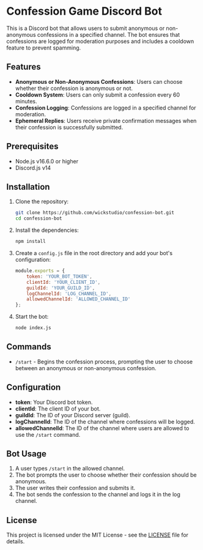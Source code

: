 # Confession Game Discord Bot

This is a Discord bot that allows users to submit anonymous or non-anonymous confessions in a specified channel. The bot ensures that confessions are logged for moderation purposes and includes a cooldown feature to prevent spamming.

## Features

- **Anonymous or Non-Anonymous Confessions**: Users can choose whether their confession is anonymous or not.
- **Cooldown System**: Users can only submit a confession every 60 minutes.
- **Confession Logging**: Confessions are logged in a specified channel for moderation.
- **Ephemeral Replies**: Users receive private confirmation messages when their confession is successfully submitted.

## Prerequisites

- Node.js v16.6.0 or higher
- Discord.js v14

## Installation

1. Clone the repository:

    ```bash
    git clone https://github.com/wickstudio/confession-bot.git
    cd confession-bot
    ```

2. Install the dependencies:

    ```bash
    npm install
    ```

3. Create a `config.js` file in the root directory and add your bot's configuration:

    ```javascript
    module.exports = {
        token: 'YOUR_BOT_TOKEN',
        clientId: 'YOUR_CLIENT_ID',
        guildId: 'YOUR_GUILD_ID',
        logChannelId: 'LOG_CHANNEL_ID',
        allowedChannelId: 'ALLOWED_CHANNEL_ID'
    };
    ```

4. Start the bot:

    ```bash
    node index.js
    ```

## Commands

- `/start` - Begins the confession process, prompting the user to choose between an anonymous or non-anonymous confession.

## Configuration

- **token**: Your Discord bot token.
- **clientId**: The client ID of your bot.
- **guildId**: The ID of your Discord server (guild).
- **logChannelId**: The ID of the channel where confessions will be logged.
- **allowedChannelId**: The ID of the channel where users are allowed to use the `/start` command.

## Bot Usage

1. A user types `/start` in the allowed channel.
2. The bot prompts the user to choose whether their confession should be anonymous.
3. The user writes their confession and submits it.
4. The bot sends the confession to the channel and logs it in the log channel.

## License

This project is licensed under the MIT License - see the [LICENSE](LICENSE) file for details.